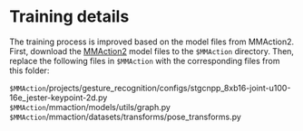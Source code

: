 # Training details
The training process is improved based on the model files from MMAction2. First, download the [MMAction2](https://github.com/open-mmlab/mmaction2/tree/main) model files to the `$MMAction` directory. Then, replace the following files in `$MMAction` with the corresponding files from this folder:

`$MMAction`/projects/gesture_recognition/configs/stgcnpp_8xb16-joint-u100-16e_jester-keypoint-2d.py  
`$MMAction`/mmaction/models/utils/graph.py  
`$MMAction`/mmaction/datasets/transforms/pose_transforms.py
